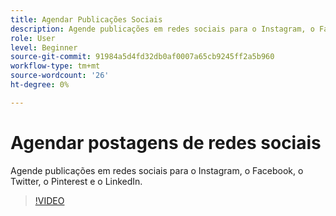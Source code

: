 ```yaml
---
title: Agendar Publicações Sociais
description: Agende publicações em redes sociais para o Instagram, o Facebook, o Twitter, o Pinterest e o LinkedIn
role: User
level: Beginner
source-git-commit: 91984a5d4fd32db0af0007a65cb9245ff2a5b960
workflow-type: tm+mt
source-wordcount: '26'
ht-degree: 0%

---
```


# Agendar postagens de redes sociais

Agende publicações em redes sociais para o Instagram, o Facebook, o Twitter, o Pinterest e o LinkedIn.

>[!VIDEO](https://video.tv.adobe.com/v/3420242?quality=12&learn=on&hidetitle=true)
